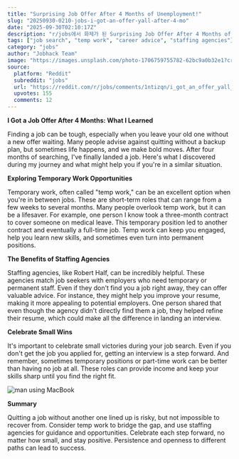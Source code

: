 ```yaml
---
title: "Surprising Job Offer After 4 Months of Unemployment!"
slug: "20250930-0210-jobs-i-got-an-offer-yall-after-4-mo"
date: "2025-09-30T02:10:17Z"
description: "r/jobs에서 화제가 된 Surprising Job Offer After 4 Months of Unemployment!에 대한 깊이 있는 분석과 인사이트"
tags: ["job search", "temp work", "career advice", "staffing agencies"]
category: "jobs"
author: "Jobhack Team"
image: "https://images.unsplash.com/photo-1706759755782-62bc9a0b32e1?crop=entropy&cs=tinysrgb&fit=max&fm=jpg&ixid=M3w3OTU0NDF8MHwxfHNlYXJjaHw0NXx8am9iJTIwc2VhcmNofGVufDF8MHx8fDE3NTkxOTgyMDZ8MA&ixlib=rb-4.1.0&q=80&w=1080"
source:
  platform: "Reddit"
  subreddit: "jobs"
  url: "https://reddit.com/r/jobs/comments/1ntizqn/i_got_an_offer_yall_after_4_months_i_resigned_in/"
  upvotes: 155
  comments: 12
---
```


**I Got a Job Offer After 4 Months: What I Learned**

Finding a job can be tough, especially when you leave your old one without a new offer waiting. Many people advise against quitting without a backup plan, but sometimes life happens, and we make bold moves. After four months of searching, I've finally landed a job. Here's what I discovered during my journey and what might help you if you're in a similar situation.

**Exploring Temporary Work Opportunities**

Temporary work, often called "temp work," can be an excellent option when you're in between jobs. These are short-term roles that can range from a few weeks to several months. Many people overlook temp work, but it can be a lifesaver. For example, one person I know took a three-month contract to cover someone on medical leave. This temporary position led to another contract and eventually a full-time job. Temp work can keep you engaged, help you learn new skills, and sometimes even turn into permanent positions.

**The Benefits of Staffing Agencies**

Staffing agencies, like Robert Half, can be incredibly helpful. These agencies match job seekers with employers who need temporary or permanent staff. Even if they don't find you a job right away, they can offer valuable advice. For instance, they might help you improve your resume, making it more appealing to potential employers. One person shared that even though the agency didn't directly find them a job, they helped refine their resume, which could make all the difference in landing an interview.

**Celebrate Small Wins**

It's important to celebrate small victories during your job search. Even if you don't get the job you applied for, getting an interview is a step forward. And remember, sometimes temporary positions or part-time work can be better than having no job at all. These roles can provide income and keep your skills sharp until you find the right fit.

![man using MacBook](https://images.unsplash.com/photo-1553877522-43269d4ea984?crop=entropy&cs=tinysrgb&fit=max&fm=jpg&ixid=M3w3OTU0NDF8MHwxfHNlYXJjaHwxNnx8Y2FyZWVyfGVufDF8MHx8fDE3NTkxOTgyMDd8MA&ixlib=rb-4.1.0&q=80&w=1080)

**Summary**

Quitting a job without another one lined up is risky, but not impossible to recover from. Consider temp work to bridge the gap, and use staffing agencies for guidance and opportunities. Celebrate each step forward, no matter how small, and stay positive. Persistence and openness to different paths can lead to success.